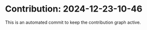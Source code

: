 # Contribution: 2024-12-23-10-46
This is an automated commit to keep the contribution graph active.
